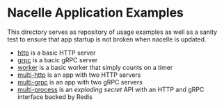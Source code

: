 # Nacelle Application Examples

This directory serves as repository of usage examples as well as a sanity test to ensure
that app startup is not broken when nacelle is updated.

- [http](https://github.com/go-nacelle/nacelle/tree/master/examples/http) is a basic HTTP server
- [grpc](https://github.com/go-nacelle/nacelle/tree/master/examples/grpc) is a bacic gRPC server
- [worker](https://github.com/go-nacelle/nacelle/tree/master/examples/worker) is a basic worker that simply counts on a timer
- [multi-http](https://github.com/go-nacelle/nacelle/tree/master/examples/multi-http) is an app with two HTTP servers
- [multi-grpc](https://github.com/go-nacelle/nacelle/tree/master/examples/multi-grpc) is an app with two gRPC servers
- [multi-process](https://github.com/go-nacelle/nacelle/tree/master/examples/multi-process) is an *exploding secret* API with an HTTP and gRPC interface backed by Redis
